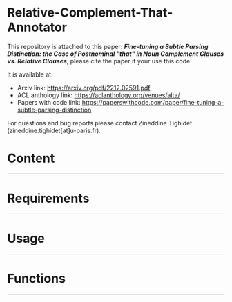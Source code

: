 # Relative-Complement-That-Annotator

This repository is attached to this paper: <b><i>Fine-tuning a Subtle Parsing Distinction: the Case of Postnominal "that" in Noun Complement Clauses vs. Relative Clauses</i></b>, please cite the paper if your use this code.

It is available at:
<ul>
  <li>Arxiv link: <a href="https://arxiv.org/pdf/2212.02591.pdf">https://arxiv.org/pdf/2212.02591.pdf</a></li>
  <li>ACL anthology link: <a href="https://aclanthology.org/venues/alta/">https://aclanthology.org/venues/alta/</a></li>
  <li>Papers with code link: <a href="https://paperswithcode.com/paper/fine-tuning-a-subtle-parsing-distinction">https://paperswithcode.com/paper/fine-tuning-a-subtle-parsing-distinction</a></li>
</ul>

For questions and bug reports please contact Zineddine Tighidet (zineddine.tighidet[at]u-paris.fr).


# Content
<hr>

# Requirements
<hr>

# Usage
<hr>

# Functions
<hr>
